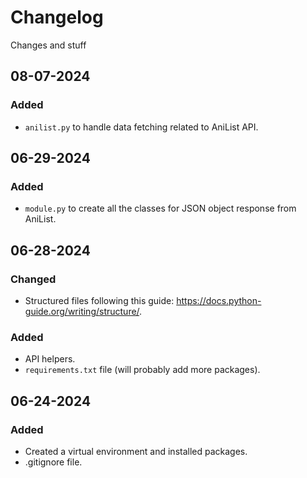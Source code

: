# Changelog

Changes and stuff

## 08-07-2024
### Added
- `anilist.py` to handle data fetching related to AniList API.

## 06-29-2024
### Added
- `module.py` to create all the classes for JSON object response from AniList.

## 06-28-2024
### Changed
- Structured files following this guide: https://docs.python-guide.org/writing/structure/.

### Added
- API helpers.
- `requirements.txt` file (will probably add more packages).

## 06-24-2024
### Added
- Created a virtual environment and installed packages.
- .gitignore file.